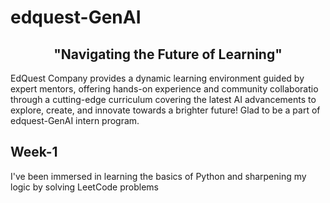 # edquest-GenAI

<h2 align ="center">"Navigating the Future of Learning"</h2>
<p>EdQuest Company provides a dynamic learning environment guided by expert mentors, offering hands-on experience and community collaboratio through a cutting-edge curriculum covering the latest AI advancements to explore, create, and innovate towards a brighter future! Glad to be a part of edquest-GenAI intern program.</p>
<h2>Week-1</h2>
<p>I've been immersed in learning the basics of Python and sharpening my logic by solving LeetCode problems</p>
